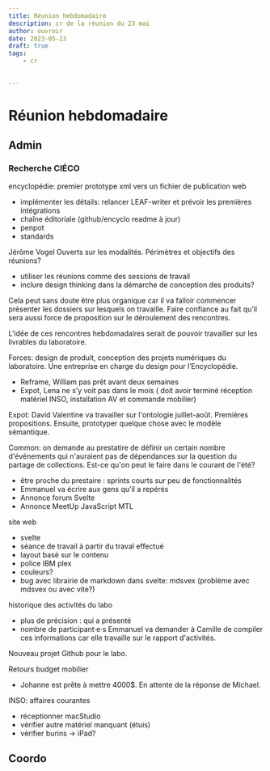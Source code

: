 ```yaml
---
title: Réunion hebdomadaire
description: cr de la réunion du 23 mai
author: ouvroir
date: 2023-05-23
draft: true
tags:
    - cr
    

---
```

# Réunion hebdomadaire

## Admin

### Recherche CIÉCO
encyclopédie: premier prototype xml vers un fichier de publication web
- implémenter les détails: relancer LEAF-writer et prévoir les premières intégrations
- chaîne éditoriale (github/encyclo readme à jour)
- penpot
- standards

Jérôme Vogel
Ouverts sur les modalités. 
Périmètres et objectifs des réunions? 
- utiliser les réunions comme des sessions de travail
- inclure design thinking dans la démarche de conception des produits? 

Cela peut sans doute être plus organique car il va falloir commencer présenter les dossiers sur lesquels on travaille. Faire confiance au fait qu’il sera aussi force de proposition sur le déroulement des rencontres. 

L’idée de ces rencontres hebdomadaires serait de pouvoir travailler sur les livrables du laboratoire.

Forces: design de produit, conception des projets numériques du laboratoire. Une entreprise en charge du design pour l’Encyclopédie.
- Reframe, William pas prêt avant deux semaines
- Expot, Lena ne s’y voit pas dans le mois ( doit avoir terminé réception matériel INSO, installation AV et commande mobilier)

Expot: David Valentine va travailler sur l'ontologie juillet-août. Premières propositions. Ensuite, prototyper quelque chose avec le modèle sémantique. 

Common: on demande au prestatire de définir un certain nombre d'événements qui n'auraient pas de dépendances sur la question du partage de collections. Est-ce qu'on peut le faire dans le courant de l'été? 
- être proche du prestaire : sprints courts sur peu de fonctionnalités
- Emmanuel va écrire aux gens qu'il a repérés 
- Annonce forum Svelte
- Annonce MeetUp JavaScript MTL

site web 
- svelte
- séance de travail à partir du traval effectué
- layout basé sur le contenu
- police IBM plex
- couleurs?
- bug avec librairie de markdown dans svelte: mdsvex (problème avec mdsvex ou avec vite?)

historique des activités du labo
- plus de précision : qui a présenté
- nombre de participant·e·s
Emmanuel va demander à Camille de compiler ces informations car elle travaille sur le rapport d'activités.

Nouveau projet Github pour le labo.


Retours budget mobilier
- Johanne est prête à mettre 4000$. En attente de la réponse de Michael.


INSO: affaires courantes
- réceptionner macStudio
- vérifier autre matériel manquant (étuis)
- vérifier burins → iPad? 

## Coordo